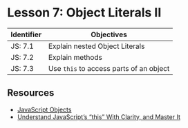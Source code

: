 # Lesson 7: Object Literals II

Identifier   | Objectives
-------------|------------
JS: 7.1      | Explain nested Object Literals
JS: 7.2      | Explain methods
JS: 7.3      | Use `this` to access parts of an object

## Resources

- [JavaScript Objects](http://www.w3schools.com/js/js_object_definition.asp)
- [Understand JavaScript’s “this” With Clarity, and Master It](http://javascriptissexy.com/understand-javascripts-this-with-clarity-and-master-it/)

